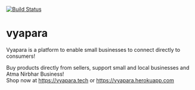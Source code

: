 [![Build Status](https://travis-ci.com/srujandeshpande/vyapara.svg?branch=master)](https://travis-ci.com/srujandeshpande/vyapara)  
# vyapara
Vyapara is a platform to enable small businesses to connect directly to consumers!  

Buy products directly from sellers, support small and local businesses and Atma Nirbhar Business!  
Shop now at https://vyapara.tech or https://vyapara.herokuapp.com
